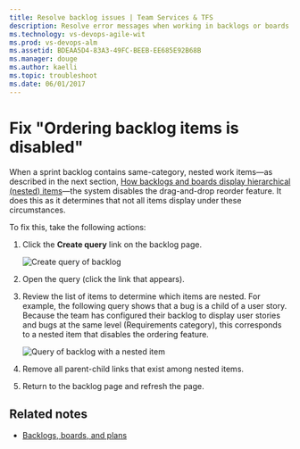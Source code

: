 ```yaml
---
title: Resolve backlog issues | Team Services & TFS
description: Resolve error messages when working in backlogs or boards in Visual Studio Team Services (VSTS) and Team Foundation Server (TFS)  
ms.technology: vs-devops-agile-wit
ms.prod: vs-devops-alm
ms.assetid: BDEAA5D4-83A3-49FC-BEEB-EE685E92B68B
ms.manager: douge
ms.author: kaelli
ms.topic: troubleshoot   
ms.date: 06/01/2017
---
```




<a id="display-hierarchy">  </a>
# Fix "Ordering backlog items is disabled" 

When a sprint backlog contains same-category, nested  work items&mdash;as described in the next section, [How backlogs and boards display hierarchical (nested) items](../backlogs-boards-plans.md#nested)&mdash;the system disables the drag-and-drop reorder feature. It does this as it determines that not all items display under these circumstances.  

To fix this, take the following actions: 

1. Click the **Create query** link on the backlog page. 
    
	![Create query of backlog](_img/backlogs-boards-create-query.png)

2. Open the query (click the link that appears). 

3. Review the list of items to determine which items are nested. For example, the following query shows that a bug is a child of a user story. Because the team has configured their backlog to display user stories and bugs at the same level (Requirements category), this corresponds to a nested item that disables the ordering feature. 

	![Query of backlog with a nested item](_img/backlogs-boards-query-nested-items.png)

4. Remove all parent-child links that exist among nested items. 

5. Return to the backlog page and refresh the page. 

## Related notes

- [Backlogs, boards, and plans](../backlogs-boards-plans.md) 